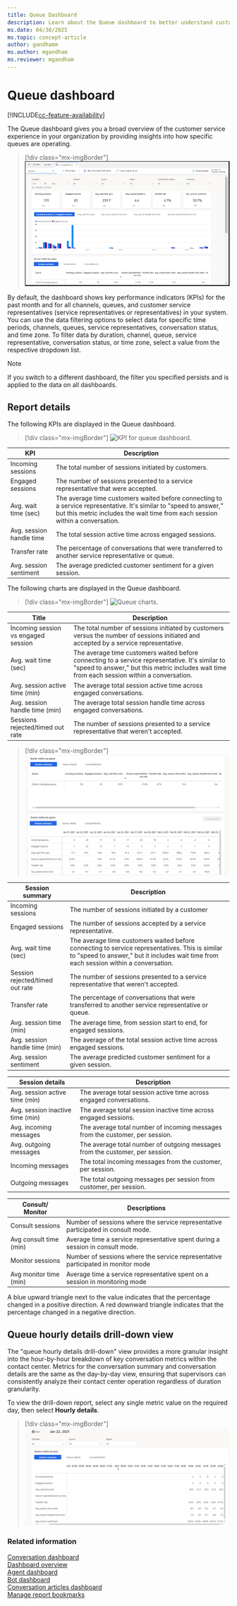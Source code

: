 ```yaml
---
title: Queue Dashboard 
description: Learn about the Queue dashboard to better understand customer service representative performance in your organization.
ms.date: 04/30/2025
ms.topic: concept-article
author: gandhamm
ms.author: mgandham
ms.reviewer: mgandham
---
```


# Queue dashboard

[!INCLUDE[cc-feature-availability](../../includes/cc-feature-availability.md)]


The Queue dashboard gives you a broad overview of the customer service experience in your organization by providing insights into how specific queues are operating.
 
> [!div class="mx-imgBorder"]
> ![Queue dashboard historical analytics.](../media/queue-historical-analytics.png "Queue historical analytics dashboard")

By default, the dashboard shows key performance indicators (KPIs) for the past month and for all channels, queues, and customer service representatives (service representatives or representatives) in your system. You can use the data filtering options to select data for specific time periods, channels, queues, service representatives, conversation status, and time zone. To filter data by duration, channel, queue, service representative, conversation status, or time zone, select a value from the respective dropdown list.

> [!NOTE]
> If you switch to a different dashboard, the filter you specified persists and is applied to the data on all dashboards.

## Report details

The following KPIs are displayed in the Queue dashboard.

> [!div class="mx-imgBorder"]
> ![KPI for queue dashboard.](../media/queue-KPI.png "Key performance indicators for queue dashboard")

| KPI | Description |
| ----------------- | ------------------ |
| Incoming sessions | The total number of sessions initiated by customers. |
| Engaged sessions | The number of sessions presented to a service representative that were accepted. |
| Avg. wait time (sec) | The average time customers waited before connecting to a service representative. It's similar to "speed to answer," but this metric includes the wait time from each session within a conversation. |
| Avg. session handle time | The total session active time across engaged sessions. |
| Transfer rate | The percentage of conversations that were transferred to another service representative or queue. |
| Avg. session sentiment | The average predicted customer sentiment for a given session. |


The following charts are displayed in the Queue dashboard.

> [!div class="mx-imgBorder"]
> ![Queue charts.](../media/queue-charts.png "Key performance indicator charts for queue dashboard")

| Title | Description |
| ---------------- | ------------------ |
| Incoming session vs engaged session |The total number of sessions initiated by customers versus the number of sessions initiated and accepted by a service representative.|
| Avg. wait time (sec) | The average time customers waited before connecting to a service representative. It's similar to "speed to answer," but this metric includes wait time from each session within a conversation. |
| Avg. session active time (min) | The average total session active time across engaged conversations. |
| Avg. session handle time (min) | The average total session handle time across engaged conversations. |
| Sessions rejected/timed out rate | The number of sessions presented to a service representative that weren't accepted. |

> [!div class="mx-imgBorder"]
> ![Queue summary chart.](../media/oc-queue-summary.png "Queue summary chart")

| Session summary | Description |
| ---------------- | ---------------- |
| Incoming sessions | The number of sessions initiated by a customer |
| Engaged sessions | The number of sessions accepted by a service representative.  |
| Avg. wait time (sec) | The average time customers waited before connecting to service representatives. This is similar to "speed to answer," but it includes wait time from each session within a conversation. |
| Session rejected/timed out rate | The number of sessions presented to a service representative that weren't accepted. |
| Transfer rate | The percentage of conversations that were transferred to another service representative or queue. |
| Avg. session time (min) | The average time, from session start to end, for engaged sessions. |
| Avg. session handle time (min) | The average of the total session active time across engaged sessions. |
| Avg. session sentiment | The average predicted customer sentiment for a given session. |


| Session details | Description |
| --------------- | ----------------- |
| Avg. session active time (min) | The average total session active time across engaged conversations. |
| Avg. session inactive time (min) | The average total session inactive time across engaged sessions.  |
| Avg. incoming messages | The average total number of incoming messages from the customer, per session. |
| Avg. outgoing messages | The average total number of outgoing messages from the customer, per session. |
| Incoming messages | The total incoming messages from the customer, per session. |
| Outgoing messages | The total outgoing messages per session from customer, per session.|


| Consult/ Monitor | Descriptions | 
| --------------------- | --------------------- |
| Consult sessions | Number of sessions where the service representative participated in consult mode. |
| Avg consult time (min) | Average time a service representative spent during a session in consult mode. |
| Monitor sessions | Number of sessions where the service representative participated in monitor mode |
| Avg monitor time (min) | Average time a service representative spent on a session in monitoring mode | 

A blue upward triangle next to the value indicates that the percentage changed in a positive direction. A red downward triangle indicates that the percentage changed in a negative direction.

## Queue hourly details drill-down view

The "queue hourly details drill-down" view provides a more granular insight into the hour-by-hour breakdown of key conversation metrics within the contact center. Metrics for the conversation summary and conversation details are the same as the day-by-day view, ensuring that supervisors can consistently analyze their contact center operation regardless of duration granularity.

To view the drill-down report, select any single metric value on the required day, then select **Hourly details**.

> [!div class="mx-imgBorder"]
> ![Queue Hourly drill down view.](../media/queue-hourly-drill-down-view.png "Queue hourly drill down view")


### Related information

[Conversation dashboard](oc-conversation-dashboard.md)  
[Dashboard overview](customer-service-analytics-insights-csh.md)  
[Agent dashboard](agent-dashboard.md)  
[Bot dashboard](oc-bot-dashboard.md)  
[Conversation articles dashboard](oc-conversation-topics-dashboard.md)  
[Manage report bookmarks](manage-bookmarks.md)  


